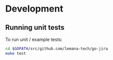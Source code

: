 # Development

## Running unit tests

To run unit / example tests:

```bash
cd $GOPATH/src/github.com/lemana-tech/go-jira
make test
```
